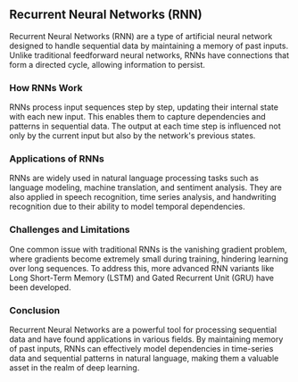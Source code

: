 <h2>Recurrent Neural Networks (RNN)</h2>
<p>Recurrent Neural Networks (RNN) are a type of artificial neural network designed to handle sequential data by maintaining a memory of past inputs. Unlike traditional feedforward neural networks, RNNs have connections that form a directed cycle, allowing information to persist.</p>
<h3>How RNNs Work</h3>
<p>RNNs process input sequences step by step, updating their internal state with each new input. This enables them to capture dependencies and patterns in sequential data. The output at each time step is influenced not only by the current input but also by the network's previous states.</p>
<h3>Applications of RNNs</h3>
<p>RNNs are widely used in natural language processing tasks such as language modeling, machine translation, and sentiment analysis. They are also applied in speech recognition, time series analysis, and handwriting recognition due to their ability to model temporal dependencies.</p>
<h3>Challenges and Limitations</h3>
<p>One common issue with traditional RNNs is the vanishing gradient problem, where gradients become extremely small during training, hindering learning over long sequences. To address this, more advanced RNN variants like Long Short-Term Memory (LSTM) and Gated Recurrent Unit (GRU) have been developed.</p>
<h3>Conclusion</h3>
<p>Recurrent Neural Networks are a powerful tool for processing sequential data and have found applications in various fields. By maintaining memory of past inputs, RNNs can effectively model dependencies in time-series data and sequential patterns in natural language, making them a valuable asset in the realm of deep learning.</p>